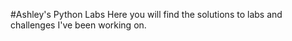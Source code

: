 #Ashley's Python Labs
Here you will find the solutions to labs and challenges I've been working on.
